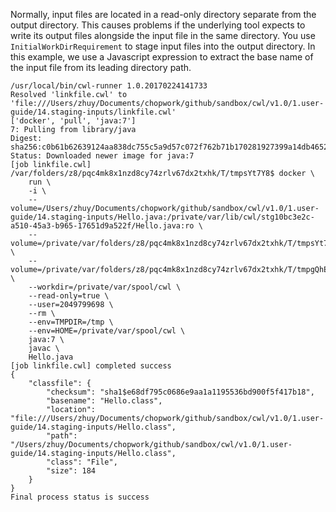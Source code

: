 Normally, input files are located in a read-only directory separate from the output directory. This causes problems if the underlying tool expects to write its output files alongside the input file in the same directory. You use `InitialWorkDirRequirement` to stage input files into the output directory. In this example, we use a Javascript expression to extract the base name of the input file from its leading directory path.
```
/usr/local/bin/cwl-runner 1.0.20170224141733
Resolved 'linkfile.cwl' to 'file:///Users/zhuy/Documents/chopwork/github/sandbox/cwl/v1.0/1.user-guide/14.staging-inputs/linkfile.cwl'
['docker', 'pull', 'java:7']
7: Pulling from library/java
Digest: sha256:c0b61b62639124aa838dc755c5a9d57c072f762b71b170281927399a14db4652
Status: Downloaded newer image for java:7
[job linkfile.cwl] /var/folders/z8/pqc4mk8x1nzd8cy74zrlv67dx2txhk/T/tmpsYt7Y8$ docker \
    run \
    -i \
    --volume=/Users/zhuy/Documents/chopwork/github/sandbox/cwl/v1.0/1.user-guide/14.staging-inputs/Hello.java:/private/var/lib/cwl/stg10bc3e2c-a510-45a3-b965-17651d9a522f/Hello.java:ro \
    --volume=/private/var/folders/z8/pqc4mk8x1nzd8cy74zrlv67dx2txhk/T/tmpsYt7Y8:/private/var/spool/cwl:rw \
    --volume=/private/var/folders/z8/pqc4mk8x1nzd8cy74zrlv67dx2txhk/T/tmpgQhEy_:/tmp:rw \
    --workdir=/private/var/spool/cwl \
    --read-only=true \
    --user=2049799698 \
    --rm \
    --env=TMPDIR=/tmp \
    --env=HOME=/private/var/spool/cwl \
    java:7 \
    javac \
    Hello.java
[job linkfile.cwl] completed success
{
    "classfile": {
        "checksum": "sha1$e68df795c0686e9aa1a1195536bd900f5f417b18",
        "basename": "Hello.class",
        "location": "file:///Users/zhuy/Documents/chopwork/github/sandbox/cwl/v1.0/1.user-guide/14.staging-inputs/Hello.class",
        "path": "/Users/zhuy/Documents/chopwork/github/sandbox/cwl/v1.0/1.user-guide/14.staging-inputs/Hello.class",
        "class": "File",
        "size": 184
    }
}
Final process status is success
```